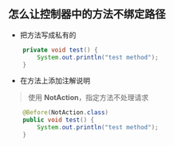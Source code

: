 ## 怎么让控制器中的方法不绑定路径

- 把方法写成私有的
```java
    private void test() {
        System.out.println("test method");
    }
```

- 在方法上添加注解说明
> 使用 **NotAction**，指定方法不处理请求
```java
    @Before(NotAction.class)
    public void test() {
        System.out.println("test method");
    }
```
